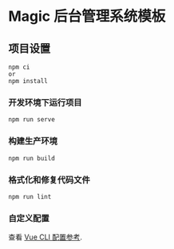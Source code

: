 # Magic 后台管理系统模板

## 项目设置
```
npm ci
or
npm install
```

### 开发环境下运行项目
```
npm run serve
```

### 构建生产环境
```
npm run build
```

### 格式化和修复代码文件
```
npm run lint
```

### 自定义配置
查看 [Vue CLI 配置参考](https://cli.vuejs.org/zh/config/).
